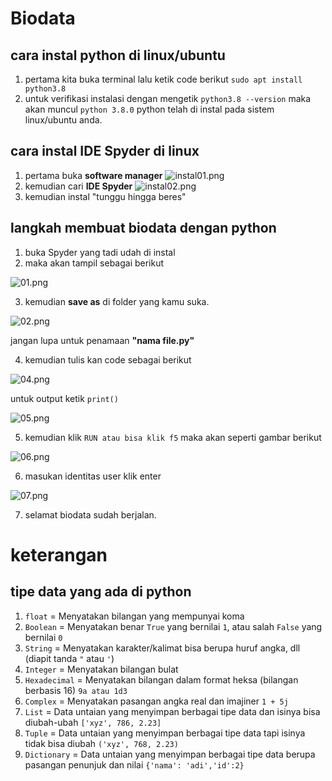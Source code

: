 # Biodata

## cara instal python di linux/ubuntu

1. pertama kita buka terminal lalu ketik code berikut
    `sudo apt install python3.8`
2. untuk verifikasi instalasi dengan mengetik
    `python3.8 --version`
    maka akan muncul 
    `python 3.8.0`
    python telah di instal pada sistem linux/ubuntu anda.

## cara instal IDE Spyder di linux 
1. pertama buka **software manager**
 ![instal01.png](/gambar/instal01.png)
2. kemudian cari **IDE Spyder** 
 ![instal02.png](/gambar/instal02.png)
3. kemudian instal "tunggu hingga beres"


## langkah membuat biodata dengan python
1. buka Spyder yang tadi udah di instal
2. maka akan tampil sebagai berikut

![01.png](/gambar/01.png)

3. kemudian **save as** di folder yang kamu suka.

![02.png](/gambar/02.png)
    
jangan lupa untuk penamaan **"nama file.py"**

4. kemudian tulis kan code sebagai berikut

![04.png](/gambar/04.png) 

untuk output ketik `print()`

![05.png](/gambar/05.png)

5. kemudian klik `RUN atau bisa klik f5`
    maka akan seperti gambar berikut

![06.png](/gambar/06.png)

6. masukan identitas user klik enter

![07.png](/gambar/07.png)

7. selamat biodata sudah berjalan.

# keterangan

## tipe data yang ada di python 
1. `float` = Menyatakan bilangan yang mempunyai koma
2. `Boolean` = Menyatakan benar `True` yang bernilai `1`, atau salah `False` yang bernilai `0`
3. `String` = Menyatakan karakter/kalimat bisa berupa huruf angka, dll (diapit tanda `"` atau `'`)
4. `Integer` = Menyatakan bilangan bulat
5. `Hexadecimal` = Menyatakan bilangan dalam format heksa (bilangan berbasis 16) `9a atau 1d3`
6. `Complex` = Menyatakan pasangan angka real dan imajiner `1 + 5j`
7. `List` = Data untaian yang menyimpan berbagai tipe data dan isinya bisa diubah-ubah `['xyz', 786, 2.23]`
8. `Tuple` = Data untaian yang menyimpan berbagai tipe data tapi isinya tidak bisa diubah `('xyz', 768, 2.23)`
9. `Dictionary` = Data untaian yang menyimpan berbagai tipe data berupa pasangan penunjuk dan nilai `{'nama': 'adi','id':2}`


